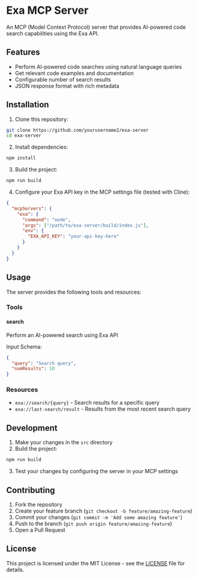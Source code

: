 # Exa MCP Server

An MCP (Model Context Protocol) server that provides AI-powered code search capabilities using the Exa API.

## Features

- Perform AI-powered code searches using natural language queries
- Get relevant code examples and documentation
- Configurable number of search results
- JSON response format with rich metadata

## Installation

1. Clone this repository:
```bash
git clone https://github.com/yourusername2/exa-server
cd exa-server
```

2. Install dependencies:
```bash
npm install
```

3. Build the project:
```bash
npm run build
```

4. Configure your Exa API key in the MCP settings file (tested with Cline):
```json
{
  "mcpServers": {
    "exa": {
      "command": "node",
      "args": ["/path/to/exa-server/build/index.js"],
      "env": {
        "EXA_API_KEY": "your-api-key-here"
      }
    }
  }
}
```

## Usage

The server provides the following tools and resources:

### Tools

#### search
Perform an AI-powered search using Exa API

Input Schema:
```json
{
  "query": "Search query",
  "numResults": 10
}
```

### Resources

- `exa://search/{query}` - Search results for a specific query
- `exa://last-search/result` - Results from the most recent search query

## Development

1. Make your changes in the `src` directory
2. Build the project:
```bash
npm run build
```
3. Test your changes by configuring the server in your MCP settings

## Contributing

1. Fork the repository
2. Create your feature branch (`git checkout -b feature/amazing-feature`)
3. Commit your changes (`git commit -m 'Add some amazing feature'`)
4. Push to the branch (`git push origin feature/amazing-feature`)
5. Open a Pull Request

## License

This project is licensed under the MIT License - see the [LICENSE](LICENSE) file for details.
